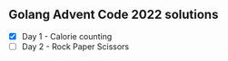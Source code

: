 ## Golang Advent Code 2022 solutions

- [x] Day 1 - Calorie counting
- [ ] Day 2 - Rock Paper Scissors